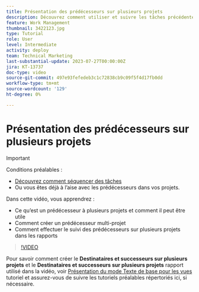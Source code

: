 ```yaml
---
title: Présentation des prédécesseurs sur plusieurs projets
description: Découvrez comment utiliser et suivre les tâches précédentes pour 2 projets ou plus.
feature: Work Management
thumbnail: 3422123.jpg
type: Tutorial
role: User
level: Intermediate
activity: deploy
team: Technical Marketing
last-substantial-update: 2023-07-27T00:00:00Z
jira: KT-13737
doc-type: video
source-git-commit: 497e93fefedeb3c1c72838cb9c09f5f4d17fb0dd
workflow-type: tm+mt
source-wordcount: '129'
ht-degree: 0%

---
```


# Présentation des prédécesseurs sur plusieurs projets

>[!IMPORTANT]
>
>Conditions préalables :
>
>* [Découvrez comment séquencer des tâches](https://experienceleague.adobe.com/docs/workfront-learn/tutorials-workfront/manage-work/tasks/learn-to-sequence-tasks.html?lang=en)
>* Ou vous êtes déjà à l’aise avec les prédécesseurs dans vos projets.

Dans cette vidéo, vous apprendrez :

* Ce qu’est un prédécesseur à plusieurs projets et comment il peut être utile
* Comment créer un prédécesseur multi-projet
* Comment effectuer le suivi des prédécesseurs sur plusieurs projets dans les rapports

>[!VIDEO](https://video.tv.adobe.com/v/3422123/?quality=12&learn=on)

Pour savoir comment créer le **Destinataires et successeurs sur plusieurs projets** et le **Destinataires et successeurs sur plusieurs projets** rapport utilisé dans la vidéo, voir [Présentation du mode Texte de base pour les vues](https://experienceleague.adobe.com/docs/workfront-learn/tutorials-workfront/reporting/intermediate-reporting/basic-text-mode-for-views.html?lang=en) tutoriel et assurez-vous de suivre les tutoriels préalables répertoriés ici, si nécessaire.

